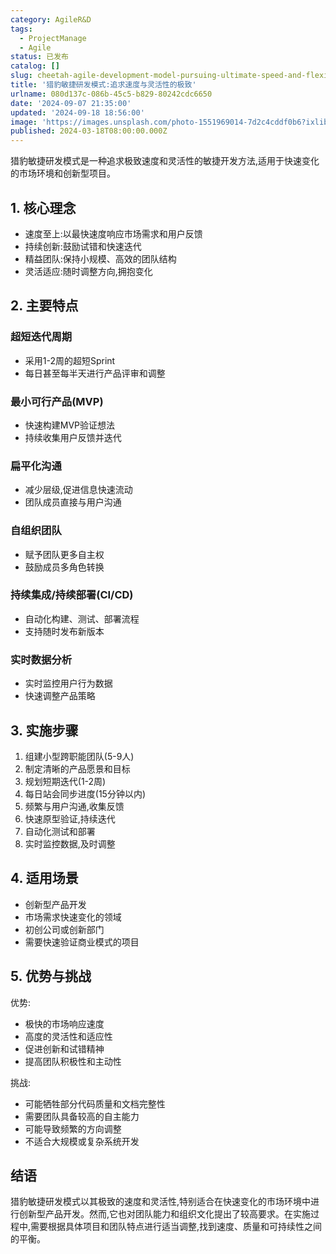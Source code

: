 ```yaml
---
category: AgileR&D
tags:
  - ProjectManage
  - Agile
status: 已发布
catalog: []
slug: cheetah-agile-development-model-pursuing-ultimate-speed-and-flexibility
title: '猎豹敏捷研发模式:追求速度与灵活性的极致'
urlname: 080d137c-086b-45c5-b829-80242cdc6650
date: '2024-09-07 21:35:00'
updated: '2024-09-18 18:56:00'
image: 'https://images.unsplash.com/photo-1551969014-7d2c4cddf0b6?ixlib=rb-4.0.3&q=85&fm=jpg&crop=entropy&cs=srgb'
published: 2024-03-18T08:00:00.000Z
---
```


猎豹敏捷研发模式是一种追求极致速度和灵活性的敏捷开发方法,适用于快速变化的市场环境和创新型项目。


## 1. 核心理念

- 速度至上:以最快速度响应市场需求和用户反馈
- 持续创新:鼓励试错和快速迭代
- 精益团队:保持小规模、高效的团队结构
- 灵活适应:随时调整方向,拥抱变化

## 2. 主要特点


### 超短迭代周期

- 采用1-2周的超短Sprint
- 每日甚至每半天进行产品评审和调整

### 最小可行产品(MVP)

- 快速构建MVP验证想法
- 持续收集用户反馈并迭代

### 扁平化沟通

- 减少层级,促进信息快速流动
- 团队成员直接与用户沟通

### 自组织团队

- 赋予团队更多自主权
- 鼓励成员多角色转换

### 持续集成/持续部署(CI/CD)

- 自动化构建、测试、部署流程
- 支持随时发布新版本

### 实时数据分析

- 实时监控用户行为数据
- 快速调整产品策略

## 3. 实施步骤

1. 组建小型跨职能团队(5-9人)
2. 制定清晰的产品愿景和目标
3. 规划短期迭代(1-2周)
4. 每日站会同步进度(15分钟以内)
5. 频繁与用户沟通,收集反馈
6. 快速原型验证,持续迭代
7. 自动化测试和部署
8. 实时监控数据,及时调整

## 4. 适用场景

- 创新型产品开发
- 市场需求快速变化的领域
- 初创公司或创新部门
- 需要快速验证商业模式的项目

## 5. 优势与挑战


优势:

- 极快的市场响应速度
- 高度的灵活性和适应性
- 促进创新和试错精神
- 提高团队积极性和主动性

挑战:

- 可能牺牲部分代码质量和文档完整性
- 需要团队具备较高的自主能力
- 可能导致频繁的方向调整
- 不适合大规模或复杂系统开发

## 结语


猎豹敏捷研发模式以其极致的速度和灵活性,特别适合在快速变化的市场环境中进行创新型产品开发。然而,它也对团队能力和组织文化提出了较高要求。在实施过程中,需要根据具体项目和团队特点进行适当调整,找到速度、质量和可持续性之间的平衡。

